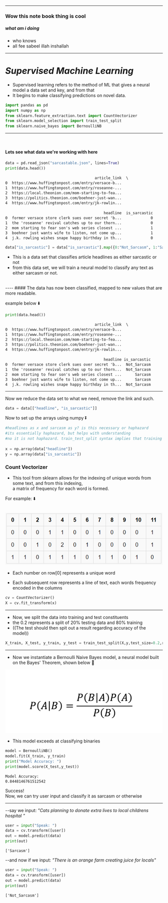 -----------
### Wow this note book thing is cool

##### what am i doing <br>

- who knows
- all fee sabeel illah inshallah


--------



# *Supervised Machine Learning*


- Supervised learning refers to the method of ML that gives a neural model a data set and key, and from that <br>
- It begins to make classifying predictions on novel data.



```python
import pandas as pd
import numpy as np 
from sklearn.feature_extraction.text import CountVectorizer
from sklearn.model_selection import train_test_split
from sklearn.naive_bayes import BernoulliNB
```

----
<br>

#### Lets see what data we're working with here


```python
data = pd.read_json("sarcastable.json", lines=True)
print(data.head())
```

                                            article_link  \
    0  https://www.huffingtonpost.com/entry/versace-b...   
    1  https://www.huffingtonpost.com/entry/roseanne-...   
    2  https://local.theonion.com/mom-starting-to-fea...   
    3  https://politics.theonion.com/boehner-just-wan...   
    4  https://www.huffingtonpost.com/entry/jk-rowlin...   
    
                                                headline  is_sarcastic  
    0  former versace store clerk sues over secret 'b...             0  
    1  the 'roseanne' revival catches up to our thorn...             0  
    2  mom starting to fear son's web series closest ...             1  
    3  boehner just wants wife to listen, not come up...             1  
    4  j.k. rowling wishes snape happy birthday in th...             0  
    


```python
data["is_sarcastic"] = data["is_sarcastic"].map({0:"Not_Sarcasm", 1:"Sarcasm"})
```

- This is a data set that classifies article headlines as either sarcastic or not
- from this data set, we will train a neural model to classify any text as either sarcasm or not.
<br>
----
#### The data has now been classified, mapped to new values that are more readable.

 example below ⬇️
 


```python
print(data.head())
```

                                            article_link  \
    0  https://www.huffingtonpost.com/entry/versace-b...   
    1  https://www.huffingtonpost.com/entry/roseanne-...   
    2  https://local.theonion.com/mom-starting-to-fea...   
    3  https://politics.theonion.com/boehner-just-wan...   
    4  https://www.huffingtonpost.com/entry/jk-rowlin...   
    
                                                headline is_sarcastic  
    0  former versace store clerk sues over secret 'b...  Not_Sarcasm  
    1  the 'roseanne' revival catches up to our thorn...  Not_Sarcasm  
    2  mom starting to fear son's web series closest ...      Sarcasm  
    3  boehner just wants wife to listen, not come up...      Sarcasm  
    4  j.k. rowling wishes snape happy birthday in th...  Not_Sarcasm  
    

-----
Now we reduce the data set to what we need, remove the link and such. 


```python
data = data[["headline", "is_sarcastic"]]
```

Now to set up the arrays using numpy ⏬


```python
#headlines as x and sarcasm as y? is this necessary or haphazard
#its essentially haphazard, but helps with understanding
#no it is not haphazard. train_test_split syntax implies that training data is X and feedback is y

x = np.array(data["headline"])
y = np.array(data["is_sarcastic"])
```

### Count Vectorizer 

- This tool from sklearn allows for the indexing of unique words from some text, and from this indexing,<br>
 a matrix of frequency for each word is formed. 
 
 For example: ⬇️<br><br>


![picture 1](images/c633941a95c2c61ca9ffa09586da1448f0741266a0df5e6a8614b4c3ae4ade0d.png)  <br>

- Each number on row[0] represents a unique word <br>

- Each subsequent row represents a line of text, each words frequency encoded in the columns

 



```python
cv = CountVectorizer()
X = cv.fit_transform(x)
```

----
- Now, we split the data into training and test constituents
- the 0.2 represents a split of 20% testing data and 80% training
- ((The test should then spit out a result regarding accuracy of the model))
  


```python
X_train, X_test, y_train, y_test = train_test_split(X,y,test_size=0.2,random_state=42)   

```

----
- Now we instantiate a Bernoulli Naive Bayes model, a neural model built on the Bayes' Theorem, shown below 🔽 <br>
  
![picture 4](images/0bb3a920cd4565ba5cbc511cbf9ca52b8bba15e62ade6a563a54d3c768d8dcc7.png)  

- This model exceeds at classifying binaries


```python
model = BernoulliNB()
model.fit(X_train, y_train)
print("Model Accuracy: ")
print(model.score(X_test,y_test))
```

    Model Accuracy: 
    0.8448146761512542
    

Success!<br>
Now, we can try user input and classify it as sarcasm or otherwise<br>
- - - - - - - -
--say we input: *"Cats planning to donate extra lives to local childrens hospital "*



```python
user = input("Speak: ")
data = cv.transform([user])
out = model.predict(data)
print(out)

```

    ['Sarcasm']
    

--and now if we input: *"There is an orange farm creating juice for locals"*



```python
user = input("Speak: ")
data = cv.transform([user])
out = model.predict(data)
print(out)

```

    ['Not_Sarcasm']
    

